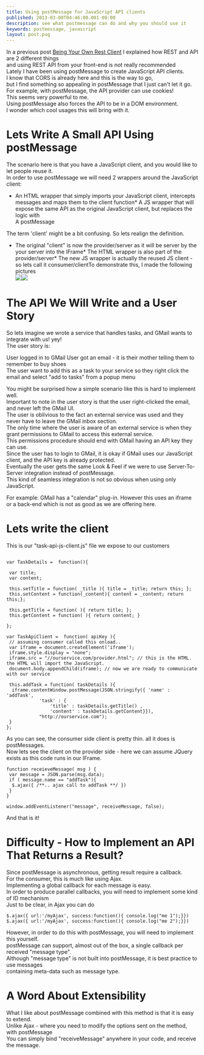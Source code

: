 ```yaml
---
title: Using postMessage for JavaScript API clients
published: 2013-03-08T04:46:00.001-08:00
description: see what postmessage can do and why you should use it
keywords: postmessage, javascript
layout: post.pug
---
```



In a previous post [Being Your Own Rest Client](/2013/02/being-your-own-rest-client.html "Being Your Own Rest Client")
I explained how REST and API are 2 different things  
and using REST API from your front-end is not really recommended  
Lately I have been using postMessage to create JavaScript API clients.  
I know that CORS is already here and this is the way to go,  
but I find something so appealing in postMessage that I just can't let it go.  
For example, with postMessage, the API provider can use cookies!  
This seems very powerful to me.  
Using postMessage also forces the API to be in a DOM environment.  
I wonder which cool usages this will bring with it.  

# Lets Write A Small API Using postMessage

The scenario here is that you have a JavaScript client, and you would like to let people reuse it.  
In order to use postMessage we will need 2 wrappers around the JavaScript client:

*   An HTML wrapper that simply imports your JavaScript client, intercepts messages and maps them to the client function*   A JS wrapper that will expose the same API as the original JavaScript client, but replaces the logic with  
    A postMessage

The term 'client' might be a bit confusing. So lets realign the definition.

*   The original "client" is now the provider/server as it will be server by the your server into the IFrame*   The HTML wrapper is also part of the provider/server*   The new JS wrapper is actually the reused JS client - so lets call it consumer/clientTo demonstrate this, I made the following pictures  
[![](http://2.bp.blogspot.com/-xUIW4kuhdSE/UTndT-EX88I/AAAAAAAAVO4/GF2y-ba8aZ4/s320/architecture_overview.png)](http://2.bp.blogspot.com/-xUIW4kuhdSE/UTndT-EX88I/AAAAAAAAVO4/GF2y-ba8aZ4/s1600/architecture_overview.png)[![](http://2.bp.blogspot.com/-eJRxoayuLB4/UTndU1Ou6BI/AAAAAAAAVPA/ohGweweosHo/s320/gmail-demo.png)](http://2.bp.blogspot.com/-eJRxoayuLB4/UTndU1Ou6BI/AAAAAAAAVPA/ohGweweosHo/s1600/gmail-demo.png)

# The API We Will Write and a User Story

So lets imagine we wrote a service that handles tasks, and GMail wants to integrate with us! yey!  
The user story is:

User logged in to GMail
User got an email - it is their mother telling them to remember to buy shoes  
The user want to add this as a task to your service so they right click the email and select "add to tasks" from a popup menu  


You might be surprised how a simple scenario like this is hard to implement well.  
Important to note in the user story is that the user right-clicked the email, and never left the GMail UI.  
The user is oblivious to the fact an external service was used and they never have to leave the GMail inbox section.  
The only time where the user is aware of an external service is when they grant permissions to GMail to access this external service.  
This permissions procedure should end with GMail having an API key they can use.  
Since the user has to login to GMail, it is okay if GMail uses our JavaScript client, and the API key is already protected.  
Eventually the user gets the same Look & Feel if we were to use Server-To-Server integration instead of postMessage.  
This kind of seamless integration is not so obvious when using only JavaScript.  

For example: GMail has a "calendar" plug-in. However this uses an iframe or a back-end which is not as good as we are offering here.  

# Lets write the client

This is our "task-api-js-client.js" file we expose to our customers

```

var TaskDetails =  function(){  

 var title;  
 var content;  

 this.setTitle = function( _title ){ title = _title; return this; };  
 this.setContent = function(_content){ content = _content; return this;};  

 this.getTitle = function( ){ return title; };  
 this.getContent = function( ){ return content; }  

};  

var TaskApiClient =  function( apiKey ){  
 // assuming consumer called this onload..  
 var iframe = document.createElement('iframe');  
 iframe.style.display = "none";  
 iframe.src = "//ourservice.com/provider.html"; // this is the HTML. the HTML will import the JavaScript.  
 document.body.appendChild(iframe); // now we are ready to communicate with our service  

 this.addTask = function( taskDetails ){  
  iframe.contentWindow.postMessage(JSON.stringify({ 'name' : 'addTask',  
            'task' : {  
                'title' : taskDetails.getTitle() ,  
                'content' : taskDetails.getContent}}),  
            "http://ourservice.com");  
 }  
};  
```

As you can see, the consumer side client is pretty thin. all it does is postMessages.  
Now lets see the client on the provider side - here we can assume JQuery exists as this code runs in our IFrame.

```
function receieveMessage( msg ) {  
 var message = JSON.parse(msg.data);  
 if ( message.name == "addTask"){  
  $.ajax({ /**.. ajax call to addTask **/ })  
 }  
}  

window.addEventListener("message", receiveMessage, false);  
```

And that is it!

# Difficulty - How to Implement an API That Returns a Result?

Since postMessage is asynchronous, getting result require a callback.  
For the consumer, this is much like using Ajax.  
Implementing a global callback for each message is easy.  
In order to produce parallel callbacks, you will need to implement some kind of ID mechanism  
Just to be clear, in Ajax you can do

```
$.ajax({ url:'/myAjax', success:function(){ console.log("me 1");}})  
$.ajax({ url:'/myAjax', success:function(){ console.log("me 2");}})  
```

However, in order to do this with postMessage, you will need to implement this yourself.  
postMessage can support, almost out of the box, a single callback per received "message type".  
Although "message type" is not built into postMessage, it is best practice to use messages  
containing meta-data such as message type.  

# A Word About Extensibility

What I like about postMessage combined with this method is that it is easy to extend.  
Unlike Ajax - where you need to modify the options sent on the method, with postMessage  
You can simply bind "receiveMessage" anywhere in your code, and receive the message.  
